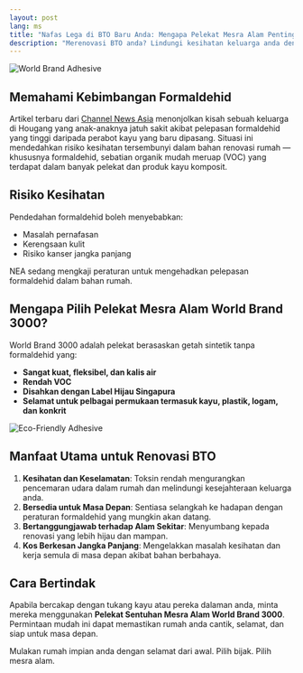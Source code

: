 ```yaml
---
layout: post
lang: ms
title: "Nafas Lega di BTO Baru Anda: Mengapa Pelekat Mesra Alam Penting"
description: "Merenovasi BTO anda? Lindungi kesihatan keluarga anda dengan memilih bahan rendah VOC dan bebas formaldehid. Ketahui sebab mengapa Pelekat Mesra Alam World Brand 3000 merupakan pilihan bijak dan selamat untuk rumah moden di Singapura."
---
```

<img src="https://www.worldbrandadhesive.com/images/24@2x.jpg" alt="World Brand Adhesive" style="max-width: 100%; height: auto;" />

## Memahami Kebimbangan Formaldehid

Artikel terbaru dari [Channel News Asia](https://www.channelnewsasia.com/singapore/formaldehyde-wooden-furniture-homeowners-seeking-help-sick-4475181) menonjolkan kisah sebuah keluarga di Hougang yang anak-anaknya jatuh sakit akibat pelepasan formaldehid yang tinggi daripada perabot kayu yang baru dipasang. Situasi ini mendedahkan risiko kesihatan tersembunyi dalam bahan renovasi rumah — khususnya formaldehid, sebatian organik mudah meruap (VOC) yang terdapat dalam banyak pelekat dan produk kayu komposit.

## Risiko Kesihatan

Pendedahan formaldehid boleh menyebabkan:
- Masalah pernafasan
- Kerengsaan kulit
- Risiko kanser jangka panjang

NEA sedang mengkaji peraturan untuk mengehadkan pelepasan formaldehid dalam bahan rumah.

## Mengapa Pilih Pelekat Mesra Alam World Brand 3000?

World Brand 3000 adalah pelekat berasaskan getah sintetik tanpa formaldehid yang:
- **Sangat kuat, fleksibel, dan kalis air**
- **Rendah VOC**
- **Disahkan dengan Label Hijau Singapura**
- **Selamat untuk pelbagai permukaan termasuk kayu, plastik, logam, dan konkrit**

<img src="https://www.worldbrandadhesive.com/images/greenlabel.png" alt="Eco-Friendly Adhesive" style="max-width: 100%; height: auto;" />

## Manfaat Utama untuk Renovasi BTO

1. **Kesihatan dan Keselamatan**: Toksin rendah mengurangkan pencemaran udara dalam rumah dan melindungi kesejahteraan keluarga anda.
2. **Bersedia untuk Masa Depan**: Sentiasa selangkah ke hadapan dengan peraturan formaldehid yang mungkin akan datang.
3. **Bertanggungjawab terhadap Alam Sekitar**: Menyumbang kepada renovasi yang lebih hijau dan mampan.
4. **Kos Berkesan Jangka Panjang**: Mengelakkan masalah kesihatan dan kerja semula di masa depan akibat bahan berbahaya.

## Cara Bertindak

Apabila bercakap dengan tukang kayu atau pereka dalaman anda, minta mereka menggunakan **Pelekat Sentuhan Mesra Alam World Brand 3000**. Permintaan mudah ini dapat memastikan rumah anda cantik, selamat, dan siap untuk masa depan.

Mulakan rumah impian anda dengan selamat dari awal. Pilih bijak. Pilih mesra alam.
